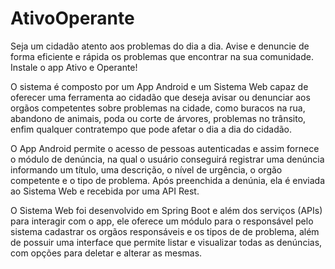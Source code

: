 # AtivoOperante
Seja um cidadão atento aos problemas do dia a dia. Avise e denuncie de forma eficiente e rápida os problemas que encontrar na sua comunidade. Instale o app Ativo e Operante!

O sistema é composto por um App Android e um Sistema Web capaz de oferecer uma ferramenta ao cidadão que deseja avisar ou denunciar aos orgãos competentes sobre problemas na cidade, como buracos na rua, abandono de animais, poda ou corte de árvores, problemas no trânsito, enfim qualquer contratempo que pode afetar o dia a dia do cidadão.

O App Android permite o acesso de pessoas autenticadas e assim fornece o módulo de denúncia, na qual o usuário conseguirá registrar uma denúncia informando um título, uma descrição, o nível de urgência, o orgão competente e o tipo de problema. Após preenchida a denúnia, ela é enviada ao Sistema Web e recebida por uma API Rest.

O Sistema Web foi desenvolvido em Spring Boot e além dos serviços (APIs) para interagir com o app, ele oferece um módulo para o responsável pelo sistema cadastrar os orgãos responsáveis e os tipos de de problema, além de possuir uma interface que permite listar e visualizar todas as denúncias, com opções para deletar e alterar as mesmas.
